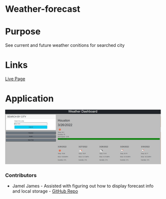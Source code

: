 # Weather-forecast

# Purpose
See current and future weather conitions for searched city

# Links
[Live Page](https://stephenfike.github.io/Weather-forecast/)

# Application
![](assets/images/screenshot.JPG)

### Contributors
- Jamel James - Assisted with figuring out how to display forecast info and local storage - [GitHub Repo](https://github.com/jrj-sys)
